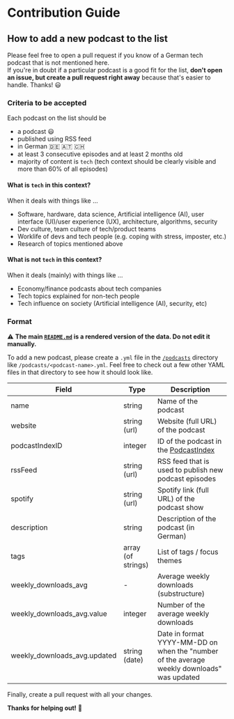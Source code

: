# Contribution Guide

## How to add a new podcast to the list

Please feel free to open a pull request if you know of a German tech podcast that is not mentioned here.  
If you're in doubt if a particular podcast is a good fit for the list, **don't open an issue, but create a pull request right away** because that's easier to handle. Thanks! :smiley:

### Criteria to be accepted

Each podcast on the list should be

- a podcast :smiley:
- published using RSS feed
- in German :de: :austria: :switzerland:
- at least 3 consecutive episodes and at least 2 months old
- majority of content is `tech` (tech context should be clearly visible and more than 60% of all episodes)

#### What is `tech` in this context?

When it deals with things like ...

- Software, hardware, data science, Artificial intelligence (AI), user interface (UI)/user experience (UX), architecture, algorithms, security
- Dev culture, team culture of tech/product teams
- Worklife of devs and tech people (e.g. coping with stress, imposter, etc.)
- Research of topics mentioned above

#### What is not `tech` in this context?

When it deals (mainly) with things like ...

- Economy/finance podcasts about tech companies
- Tech topics explained for non-tech people
- Tech influence on society (Artificial intelligence (AI), security, etc)

### Format

:warning: **The main [`README.md`](/README.md) is a rendered version of the data. Do not edit it manually.**

To add a new podcast, please create a `.yml` file in the [`/podcasts`](/podcasts) directory like `/podcasts/<podcast-name>.yml`. 
Feel free to check out a few other YAML files in that directory to see how it should look like.

| Field                        | Type               | Description                                                                                |
|------------------------------|--------------------|--------------------------------------------------------------------------------------------|
| name                         | string             | Name of the podcast                                                                        |
| website                      | string (url)       | Website (full URL) of the podcast                                                          |
| podcastIndexID               | integer            | ID of the podcast in the [PodcastIndex](https://podcastindex.org/)                         |
| rssFeed                      | string (url)       | RSS feed that is used to publish new podcast episodes                                      |
| spotify                      | string (url)       | Spotify link (full URL) of the podcast show                                                |
| description                  | string             | Description of the podcast (in German)                                                     |
| tags                         | array (of strings) | List of tags / focus themes                                                                |
| weekly_downloads_avg         | -                  | Average weekly downloads (substructure)                                                    |
| weekly_downloads_avg.value   | integer            | Number of the average weekly downloads                                                     |
| weekly_downloads_avg.updated | string (date)      | Date in format YYYY-MM-DD on when the "number of the average weekly downloads" was updated |

Finally, create a pull request with all your changes. 

**Thanks for helping out!** :tada:
